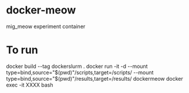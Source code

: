 # docker-meow
mig_meow experiment container

# To run

docker build --tag dockerslurm .
docker run -it -d --mount type=bind,source="$(pwd)"/scripts,target=/scripts/ --mount type=bind,source="$(pwd)"/results,target=/results/ dockermeow
docker exec -it XXXX bash
